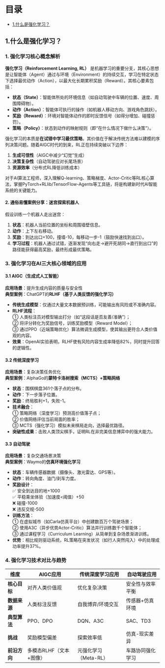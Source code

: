 # 目录

- [1.什么是强化学习？](#1.什么是强化学习？)

<h2 id="1.什么是强化学习？">1.什么是强化学习？</h2>

### 1. **强化学习核心概念解析**

**强化学习（Reinforcement Learning, RL）** 是机器学习的重要分支，其核心思想是让智能体（Agent）通过与环境（Environment）的持续交互，学习在特定状态下选择最优动作（Action），以最大化长期累积奖励（Reward）。其核心要素包括：
- **状态（State）**：智能体所处的环境信息（如自动驾驶中车辆的位置、速度、周围障碍物）。
- **动作（Action）**：智能体可执行的操作（如机器人移动方向、游戏角色跳跃）。
- **奖励（Reward）**：环境对智能体动作的即时反馈信号（如得分增加、碰撞惩罚）。
- **策略（Policy）**：状态到动作的映射规则（即“在什么情况下做什么决策”）。

强化学习的本质是**在试错中学习最优策略**，其价值在于解决传统方法难以建模的序列决策问题。随着AIGC时代的到来，RL正在持续突破以下边界：  
1. **生成可信性**（AIGC中减少“幻觉”生成）  
2. **决策复杂性**（自动驾驶应对长尾场景）  
3. **资源效率**（分布式RL降低训练成本）  

对于AI算法工程师，深入理解Q-learning、策略梯度、Actor-Critic等RL核心算法，掌握PyTorch+RLlib/TensorFlow-Agents等工具链，将是构建新时代AI智能系统的关键能力。

#### 2. **通俗易懂案例分享：迷宫探索机器人**

假设训练一个机器人走出迷宫：
1. **状态**：机器人当前位置的坐标和周围墙壁信息。
2. **动作**：上下左右移动。
3. **奖励**：到达出口+100，撞墙-10，每移动一步-1（鼓励快速找到出口）。
4. **学习过程**：机器人通过试错，逐渐发现“向右走→避开死胡同→直行到出口”的路径能获得最高奖励，最终形成最优策略。

### 3. **强化学习在AI三大核心领域的应用**

#### **3.1 AIGC（生成式人工智能）**
**应用场景**：提升生成内容的质量与安全性  
**典型案例**：ChatGPT的**RLHF（基于人类反馈的强化学习）**  
- **传统生成模型**：仅通过大量文本数据预训练，可能输出有风险或不准确内容。
- **RLHF流程**：  
  ① 人类标注员对模型输出打分（如“这段话是否友善/准确”）；  
  ② 将评分转化为奖励信号，训练奖励模型（Reward Model）；  
  ③ 通过PPO（近端策略优化）算法微调生成模型，使其输出更符合人类价值观的内容。
- **效果**：OpenAI实验表明，RLHF使有风险内容生成率降低82%，同时提升回答的逻辑性。

#### **3.2 传统深度学习**
**应用场景**：复杂决策任务优化  
**典型案例**：AlphaGo的**蒙特卡洛树搜索（MCTS）+策略网络**  
- **状态**：围棋棋盘361个落子点的分布。
- **动作**：下一步落子位置。
- **奖励**：终局胜利+1，失败-1。
- **技术融合**：  
  ① 策略网络（深度学习）预测高价值落子点；  
  ② 价值网络评估当前局面的胜率；  
  ③ MCTS（强化学习）模拟未来棋局走向，选择最优路径。
- **突破性成果**：击败人类顶尖棋手，证明RL在非完美信息博弈中的强大能力。

#### **3.3 自动驾驶**
**应用场景**：复杂交通场景决策  
**典型案例**：Waymo的**仿真环境强化学习**  
- **状态**：车辆传感器数据（摄像头、激光雷达、GPS等）。
- **动作**：转向角度、油门/刹车力度。
- **奖励设计**：  
  ✅ 安全到达目的地+1000  
  ✅ 平稳乘坐体验（加速度<阈值）+50  
  ❌ 碰撞-1000  
  ❌ 违反交规-500
- **训练方法**：  
  ① 在虚拟城市（如Carla仿真平台）中创建数百万个驾驶场景；  
  ② 使用A3C（异步优势Actor-Critic）算法并行训练数千个智能体；  
  ③ 通过课程学习（Curriculum Learning）从简单到复杂场景渐进训练。
- **优势**：相比规则驱动系统，RL策略在突发状况（如行人突然闯入）中的处理成功率提升37%。

### 4. **强化学习技术对比与趋势**
| 维度          | AIGC应用                | 传统深度学习应用       | 自动驾驶应用           |
|---------------|-------------------------|-----------------------|-----------------------|
| **核心目标**  | 对齐人类价值观          | 优化复杂决策          | 安全性与效率平衡       |
| **数据来源**  | 人类标注反馈            | 自我博弈/环境交互     | 传感器+仿真环境        |
| **典型算法**  | PPO、DPO               | DQN、A3C             | SAC、TD3              |
| **挑战**      | 奖励模型偏差            | 探索效率低            | 仿真-现实差异          |
| **前沿方向**  | 多模态RLHF（文本+图像） | 元强化学习（Meta-RL） | 车路协同强化学习       |

